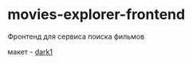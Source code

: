 # movies-explorer-frontend
Фронтенд для сервиса поиска фильмов

макет - [dark1](https://www.figma.com/file/6FMWkB94wE7KTkcCgUXtnC/dark-1?type=design&node-id=1-6015&mode=design&t=lDmg2LUwzDcB6ZiQ-0)
